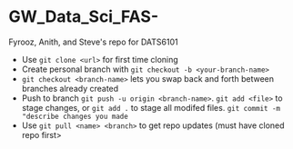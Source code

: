 # GW_Data_Sci_FAS-
Fyrooz, Anith, and Steve's repo for DATS6101

- Use `git clone <url>` for first time cloning <br>
- Create personal branch with  `git checkout -b <your-branch-name>`<br>
- `git checkout <branch-name>` lets you swap back and forth between branches already created<br>
- Push to branch `git push -u origin <branch-name>`. `git add <file>` to stage changes, or `git add .` to stage all modifed files. `git commit -m "describe changes you made`<br>
- Use `git pull <name> <branch>` to get repo updates (must have cloned repo first><br>
